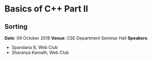 ﻿# Basics of C++ Part II
## Sorting
**Date**: 09 October 2018
**Venue**: CSE Department Seminar Hall
**Speakers**:
- Spandana B, Web Club
- Sharanya Kamath, Web Club
